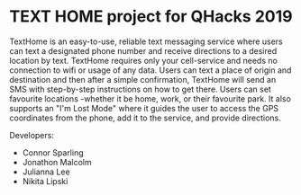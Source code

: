 # TEXT HOME project for QHacks 2019

TextHome is an easy-to-use, reliable text messaging service where users can text a designated phone number and receive directions to a desired location by text. TextHome requires only your cell-service and needs no connection to wifi or usage of any data. Users can text a place of origin and destination and then after a simple confirmation, TextHome will send an SMS with step-by-step instructions on how to get there. Users can set favourite locations -whether it be home, work, or their favourite park. It also supports an "I'm Lost Mode" where it guides the user to access the GPS coordinates from the phone, add it to the service, and provide directions.

Developers:
  - Connor Sparling
  - Jonathon Malcolm
  - Julianna Lee
  - Nikita Lipski
